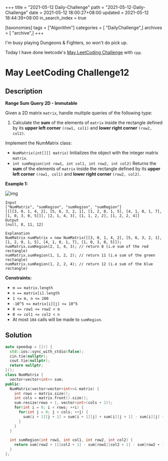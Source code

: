 +++
title = "2021-05-12 Daily-Challenge"
path = "2021-05-12-Daily-Challenge"
date = 2021-05-12 18:00:27+08:00
updated = 2021-05-12 18:44:39+08:00
in_search_index = true

[taxonomies]
tags = ["Algorithm"]
categories = [ "DailyChallenge",]
archives = [ "archive",]
+++

I'm busy playing Dungeons & Fighters, so won't do pick up.

Today I have done leetcode's [May LeetCoding Challenge](https://leetcode.com/explore/challenge/card/may-leetcoding-challenge-2021/599/week-2-may-8th-may-14th/3740/) with `cpp`.

<!-- more -->

# May LeetCoding Challenge12

## Description

**Range Sum Query 2D - Immutable**

Given a 2D matrix `matrix`, handle multiple queries of the following type:

1. Calculate the **sum** of the elements of `matrix` inside the rectangle defined by its **upper left corner** `(row1, col1)` and **lower right corner** `(row2, col2)`.

Implement the NumMatrix class:

- `NumMatrix(int[][] matrix)` Initializes the object with the integer matrix `matrix`.
- `int sumRegion(int row1, int col1, int row2, int col2)` Returns the **sum** of the elements of `matrix` inside the rectangle defined by its **upper left corner** `(row1, col1)` and **lower right corner** `(row2, col2)`.

 

**Example 1:**

![img](https://assets.leetcode.com/uploads/2021/03/14/sum-grid.jpg)

```
Input
["NumMatrix", "sumRegion", "sumRegion", "sumRegion"]
[[[[3, 0, 1, 4, 2], [5, 6, 3, 2, 1], [1, 2, 0, 1, 5], [4, 1, 0, 1, 7], [1, 0, 3, 0, 5]]], [2, 1, 4, 3], [1, 1, 2, 2], [1, 2, 2, 4]]
Output
[null, 8, 11, 12]

Explanation
NumMatrix numMatrix = new NumMatrix([[3, 0, 1, 4, 2], [5, 6, 3, 2, 1], [1, 2, 0, 1, 5], [4, 1, 0, 1, 7], [1, 0, 3, 0, 5]]);
numMatrix.sumRegion(2, 1, 4, 3); // return 8 (i.e sum of the red rectangle)
numMatrix.sumRegion(1, 1, 2, 2); // return 11 (i.e sum of the green rectangle)
numMatrix.sumRegion(1, 2, 2, 4); // return 12 (i.e sum of the blue rectangle)
```

 

**Constraints:**

- `m == matrix.length`
- `n == matrix[i].length`
- `1 <= m, n <= 200`
- `-10^5 <= matrix[i][j] <= 10^5`
- `0 <= row1 <= row2 < m`
- `0 <= col1 <= col2 < n`
- At most `104` calls will be made to `sumRegion`.

## Solution

``` cpp
auto speedup = []() {
  std::ios::sync_with_stdio(false);
  cin.tie(nullptr);
  cout.tie(nullptr);
  return nullptr;
}();
class NumMatrix {
  vector<vector<int>> sum;
public:
  NumMatrix(vector<vector<int>>& matrix) {
    int rows = matrix.size();
    int cols = matrix.front().size();
    sum.resize(rows + 1, vector<int>(cols + 1));
    for(int i = 0; i < rows; ++i) {
      for(int j = 0; j < cols; ++j) {
        sum[i + 1][j + 1] = sum[i + 1][j] + sum[i][j + 1] - sum[i][j] + matrix[i][j];
      }
    }
  }
  
  int sumRegion(int row1, int col1, int row2, int col2) {
    return sum[row2 + 1][col2 + 1] - sum[row1][col2 + 1] - sum[row2 + 1][col1] + sum[row1][col1];
  }
};
```
